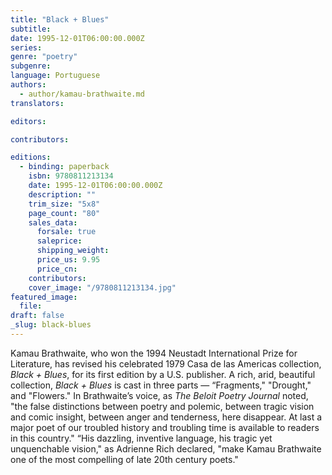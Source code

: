```yaml
---
title: "Black + Blues"
subtitle:
date: 1995-12-01T06:00:00.000Z
series:
genre: "poetry"
subgenre:
language: Portuguese
authors:
  - author/kamau-brathwaite.md
translators:

editors:

contributors:

editions:
  - binding: paperback
    isbn: 9780811213134
    date: 1995-12-01T06:00:00.000Z
    description: ""
    trim_size: "5x8"
    page_count: "80"
    sales_data:
      forsale: true
      saleprice:
      shipping_weight:
      price_us: 9.95
      price_cn:
    contributors:
    cover_image: "/9780811213134.jpg"
featured_image:
  file:
draft: false
_slug: black-blues
---
```


Kamau Brathwaite, who won the 1994 Neustadt International Prize for Literature, has revised his celebrated 1979 Casa de las Americas collection, _Black + Blues_, for its first edition by a U.S. publisher. A rich, arid, beautiful collection, _Black + Blues_ is cast in three parts — “Fragments," "Drought," and "Flowers." In Brathwaite’s voice, as _The Beloit Poetry Journal_ noted, "the false distinctions between poetry and polemic, between tragic vision and comic insight, between anger and tenderness, here disappear. At last a major poet of our troubled history and troubling time is available to readers in this country." “His dazzling, inventive language, his tragic yet unquenchable vision," as Adrienne Rich declared, "make Kamau Brathwaite one of the most compelling of late 20th century poets."
